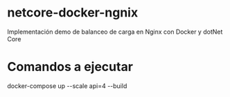 # netcore-docker-ngnix
Implementación demo de balanceo de carga en Nginx con Docker y dotNet Core

# Comandos a ejecutar 
docker-compose up --scale api=4 --build
